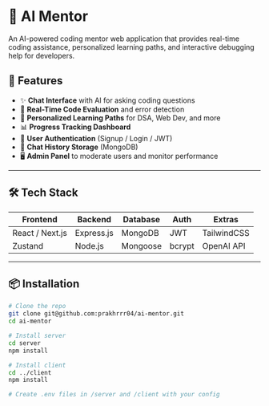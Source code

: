 # 🧠 AI Mentor

An AI-powered coding mentor web application that provides real-time coding assistance, personalized learning paths, and interactive debugging help for developers.

## 🚀 Features

- ✨ **Chat Interface** with AI for asking coding questions
- 🧪 **Real-Time Code Evaluation** and error detection
- 📘 **Personalized Learning Paths** for DSA, Web Dev, and more
- 📊 **Progress Tracking Dashboard**
- 🔐 **User Authentication** (Signup / Login / JWT)
- 💬 **Chat History Storage** (MongoDB)
- 🖥️ **Admin Panel** to moderate users and monitor performance

---

## 🛠️ Tech Stack

| Frontend       | Backend        | Database    | Auth     | Extras       |
|----------------|----------------|-------------|----------|--------------|
| React / Next.js| Express.js     | MongoDB     | JWT      | TailwindCSS  |
| Zustand        | Node.js        | Mongoose    | bcrypt   | OpenAI API   |

---

## 📦 Installation

```bash
# Clone the repo
git clone git@github.com:prakhrrr04/ai-mentor.git
cd ai-mentor

# Install server
cd server
npm install

# Install client
cd ../client
npm install

# Create .env files in /server and /client with your config
